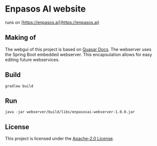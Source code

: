 # Enpasos AI website

runs on [https://enpasos.ai](https://enpasos.ai)

## Making of

The webgui of this project is based on [Quasar Docs](https://quasar.dev/docs/).
The webserver uses the Spring Boot embedded webserver. 
This encapsulation allows for easy editing future webservices. 


## Build
```
gradlew build
```

## Run  

``` 
java -jar webserver/build/libs/enpasosai-webserver-1.0.0.jar  
```

## License

This project is licensed under the [Apache-2.0 License](platform/LICENSE).
